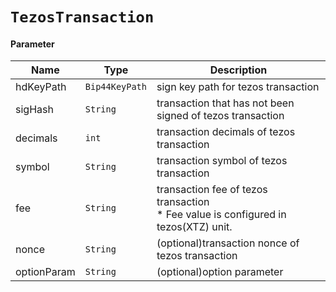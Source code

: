 # `TezosTransaction`

#### Parameter

| Name        | Type             | Description                                                                              |
| ----------- | ---------------- | ---------------------------------------------------------------------------------------- |
| hdKeyPath   | `Bip44KeyPath` | sign key path for tezos transaction                                                      |
| sigHash     | `String`       | transaction that has not been signed of tezos transaction                               |
| decimals    | `int`          | transaction decimals of tezos transaction                                                |
| symbol      | `String`       | transaction symbol of tezos transaction                                                  |
| fee         | `String`       | transaction fee of tezos transaction<br />* Fee value is configured in tezos(XTZ) unit. |
| nonce       | `String`       | (optional)transaction nonce of tezos transaction                                        |
| optionParam | `String`       | (optional)option parameter                                                               |
